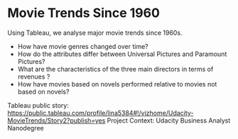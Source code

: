 # Movie Trends Since 1960
Using Tableau, we analyse major movie trends since 1960s. 
- How have movie genres changed over time?
- How do the attributes differ between Universal Pictures and Paramount Pictures?
- What are the characteristics of the three main directors in terms of revenues ?
- How have movies based on novels performed relative to movies not based on novels?

Tableau public story: https://public.tableau.com/profile/lina5384#!/vizhome/Udacity-MovieTrends/Story2?publish=yes
Project Context: Udacity Business Analyst Nanodegree
